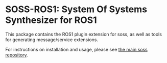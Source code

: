 # SOSS-ROS1: System Of Systems Synthesizer for ROS1

This package contains the ROS1 plugin extension for soss, as well as tools for generating message/service extensions.

For instructions on installation and usage, please see [the main soss repository](https://github.com/osrf/soss_v2).